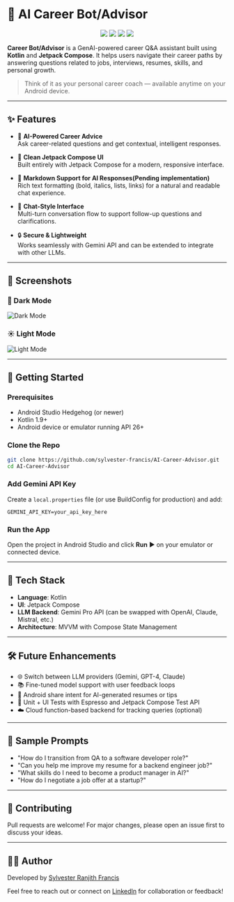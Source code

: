 
# 🤖 AI Career Bot/Advisor

<p align="center">
  <img src="https://img.shields.io/badge/Kotlin-7F52FF?style=for-the-badge&logo=kotlin&logoColor=white" />
  <img src="https://img.shields.io/badge/Jetpack_Compose-4285F4?style=for-the-badge&logo=android&logoColor=white" />
  <img src="https://img.shields.io/badge/Gemini%20API-ffcc00?style=for-the-badge&logo=google&logoColor=black" />
  <!-- <img src="https://img.shields.io/badge/Markdown-000000?style=for-the-badge&logo=markdown&logoColor=white" /> -->
  <img src="https://img.shields.io/badge/Android-3DDC84?style=for-the-badge&logo=android&logoColor=white" />
</p>

**Career Bot/Advisor** is a GenAI-powered career Q&A assistant built using **Kotlin** and **Jetpack Compose**. It helps users navigate their career paths by answering questions related to jobs, interviews, resumes, skills, and personal growth.

> Think of it as your personal career coach — available anytime on your Android device.

---

## ✨ Features

- 🧠 **AI-Powered Career Advice**  
  Ask career-related questions and get contextual, intelligent responses.

- 🎨 **Clean Jetpack Compose UI**  
  Built entirely with Jetpack Compose for a modern, responsive interface.

- 📝 **Markdown Support for AI Responses(Pending implementation)**  
  Rich text formatting (bold, italics, lists, links) for a natural and readable chat experience.

- 💬 **Chat-Style Interface**  
  Multi-turn conversation flow to support follow-up questions and clarifications.

- 🔒 **Secure & Lightweight**  
  Works seamlessly with Gemini API and can be extended to integrate with other LLMs.

---

## 📸 Screenshots

### 🌙 Dark Mode

![Dark Mode](screenshots/DarkmodeSS.png)

### ☀️ Light Mode

![Light Mode](screenshots/LightmodeSS.png)

---

## 🚀 Getting Started

### Prerequisites

- Android Studio Hedgehog (or newer)
- Kotlin 1.9+
- Android device or emulator running API 26+

### Clone the Repo

```bash
git clone https://github.com/sylvester-francis/AI-Career-Advisor.git
cd AI-Career-Advisor
```

### Add Gemini API Key

Create a `local.properties` file (or use BuildConfig for production) and add:

```
GEMINI_API_KEY=your_api_key_here
```

### Run the App

Open the project in Android Studio and click **Run** ▶️ on your emulator or connected device.

---

## 🔧 Tech Stack

- **Language**: Kotlin
- **UI**: Jetpack Compose
- **LLM Backend**: Gemini Pro API (can be swapped with OpenAI, Claude, Mistral, etc.)
- **Architecture**: MVVM with Compose State Management

---

## 🛠️ Future Enhancements

- 🌐 Switch between LLM providers (Gemini, GPT-4, Claude)
- 📚 Fine-tuned model support with user feedback loops
- 📲 Android share intent for AI-generated resumes or tips
- 🧪 Unit + UI Tests with Espresso and Jetpack Compose Test API
- ☁️ Cloud function-based backend for tracking queries (optional)

---

## 🧠 Sample Prompts

- "How do I transition from QA to a software developer role?"
- "Can you help me improve my resume for a backend engineer job?"
- "What skills do I need to become a product manager in AI?"
- "How do I negotiate a job offer at a startup?"

---

## 🤝 Contributing

Pull requests are welcome! For major changes, please open an issue first to discuss your ideas.

---

## 🧑‍💻 Author

Developed by [Sylvester Ranjith Francis](https://github.com/sylvester-francis)

Feel free to reach out or connect on [LinkedIn](https://www.linkedin.com/in/sylvesterranjith/) for collaboration or feedback!
